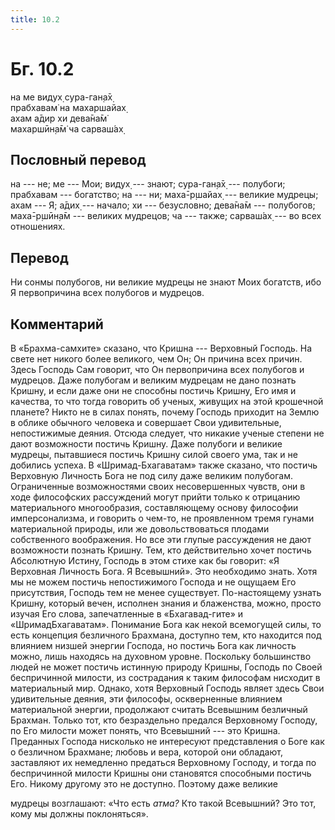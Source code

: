 ```yaml
---
title: 10.2
---
```


# Бг. 10.2
на ме видух̣ сура-ган̣а̄х̣<br/>
прабхавам̇ на махаршайах̣<br/>
ахам а̄дир хи дева̄на̄м̇<br/>
махаршӣн̣а̄м̇ ча сарваш́ах̣
## Пословный перевод

на --- не; ме --- Мои; видух̣ --- знают; сура-ган̣а̄х̣ --- полубоги;
прабхавам --- богатство; на --- ни; маха̄-р̣шайах̣ --- великие мудрецы;
ахам --- Я; а̄дих̣ --- начало; хи --- безусловно; дева̄на̄м --- полубогов;
маха̄-р̣шӣн̣а̄м --- великих мудрецов; ча --- также; сарваш́ах̣ --- во всех
отношениях.

## Перевод

Ни сонмы полубогов, ни великие мудрецы не знают Моих богатств, ибо Я
первопричина всех полубогов и мудрецов.

## Комментарий

В «Брахма-самхите» сказано, что Кришна --- Верховный Господь. На свете
нет никого более великого, чем Он; Он причина всех причин. Здесь Господь
Сам говорит, что Он первопричина всех полубогов и мудрецов. Даже
полубогам и великим мудрецам не дано познать Кришну, и если даже они не
способны постичь Кришну, Его имя и качества, то что тогда говорить об
ученых, живущих на этой крошечной планете? Никто не в силах понять,
почему Господь приходит на Землю в облике обычного человека и совершает
Свои удивительные, непостижимые деяния. Отсюда следует, что никакие
ученые степени не дают возможности постичь Кришну. Даже полубоги и
великие мудрецы, пытавшиеся постичь Кришну силой своего ума, так и не
добились успеха. В «Шримад-Бхагаватам» также сказано, что постичь
Верховную Личность Бога не под силу даже великим полубогам. Ограниченные
возможностями своих несовершенных чувств, они в ходе философских
рассуждений могут прийти только к отрицанию материального многообразия,
составляющему основу философии имперсонализма, и говорить о чем-то, не
проявленном тремя гунами материальной природы, или же довольствоваться
плодами собственного воображения. Но все эти глупые рассуждения не дают
возможности познать Кришну. Тем, кто действительно хочет постичь
Абсолютную Истину, Господь в этом стихе как бы говорит: «Я Верховная
Личность Бога. Я Всевышний». Это необходимо знать. Хотя мы не можем
постичь непостижимого Господа и не ощущаем Его присутствия, Господь тем
не менее существует. По-настоящему узнать Кришну, который вечен,
исполнен знания и блаженства, можно, просто изучая Его слова,
запечатленные в «Бхагавад-гите» и «ШримадБхагаватам». Понимание Бога как
некой всемогущей силы, то есть концепция безличного Брахмана, доступно
тем, кто находится под влиянием низшей энергии Господа, но постичь Бога
как личность можно, лишь находясь на духовном уровне. Поскольку
большинство людей не может постичь истинную природу Кришны, Господь по
Своей беспричинной милости, из сострадания к таким философам нисходит в
материальный мир. Однако, хотя Верховный Господь являет здесь Свои
удивительные деяния, эти философы, оскверненные влиянием материальной
энергии, продолжают считать Всевышним безличный Брахман. Только тот, кто
безраздельно предался Верховному Господу, по Его милости может понять,
что Всевышний --- это Кришна. Преданных Господа нисколько не интересуют
представления о Боге как о безличном Брахмане; любовь и вера, которой
они обладают, заставляют их немедленно предаться Верховному Господу, и
тогда по беспричинной милости Кришны они становятся способными постичь
Его. Никому другому это не доступно. Поэтому даже великие

мудрецы возглашают: «Что есть *атма?* Кто такой Всевышний? Это тот, кому
мы должны поклоняться».

